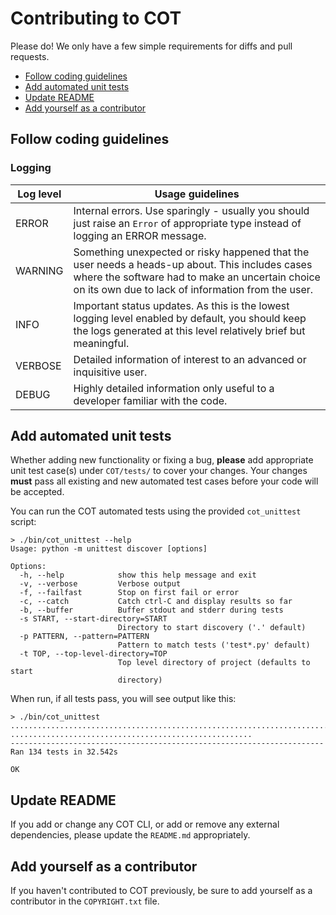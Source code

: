 Contributing to COT
===================

Please do! We only have a few simple requirements for diffs and pull requests.

* [Follow coding guidelines](#follow-coding-guidelines)
* [Add automated unit tests](#add-automated-unit-tests)
* [Update README](#update-readme)
* [Add yourself as a contributor](#add-yourself-as-a-contributor)

Follow coding guidelines
------------------------

### Logging ###

Log level | Usage guidelines
--------- | ----------------
ERROR     | Internal errors. Use sparingly - usually you should just raise an `Error` of appropriate type instead of logging an ERROR message.
WARNING   | Something unexpected or risky happened that the user needs a heads-up about. This includes cases where the software had to make an uncertain choice on its own due to lack of information from the user.
INFO      | Important status updates. As this is the lowest logging level enabled by default, you should keep the logs generated at this level relatively brief but meaningful.
VERBOSE   | Detailed information of interest to an advanced or inquisitive user.
DEBUG     | Highly detailed information only useful to a developer familiar with the code.


Add automated unit tests
------------------------

Whether adding new functionality or fixing a bug, **please** add appropriate
unit test case(s) under `COT/tests/` to cover your changes. Your changes
**must** pass all existing and new automated test cases before your code
will be accepted.

You can run the COT automated tests using the provided `cot_unittest`
script:

```
> ./bin/cot_unittest --help
Usage: python -m unittest discover [options]

Options:
  -h, --help            show this help message and exit
  -v, --verbose         Verbose output
  -f, --failfast        Stop on first fail or error
  -c, --catch           Catch ctrl-C and display results so far
  -b, --buffer          Buffer stdout and stderr during tests
  -s START, --start-directory=START
                        Directory to start discovery ('.' default)
  -p PATTERN, --pattern=PATTERN
                        Pattern to match tests ('test*.py' default)
  -t TOP, --top-level-directory=TOP
                        Top level directory of project (defaults to start
                        directory)
```

When run, if all tests pass, you will see output like this:

```
> ./bin/cot_unittest
................................................................................
......................................................
----------------------------------------------------------------------
Ran 134 tests in 32.542s

OK
```

Update README
-------------

If you add or change any COT CLI, or add or remove any external dependencies,
please update the `README.md` appropriately.

Add yourself as a contributor
-----------------------------

If you haven't contributed to COT previously, be sure to add yourself as a
contributor in the `COPYRIGHT.txt` file.
